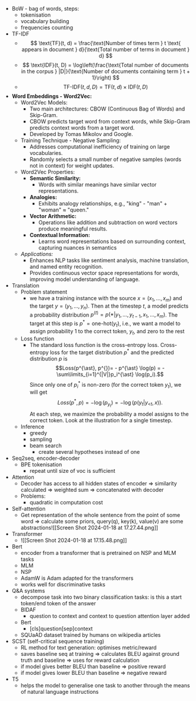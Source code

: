 
- BoW - bag of words, steps:
	- tokenisation
	- vocabulary building
	- frequencies counting
- TF-IDF
	- $$ \text{TF}(t, d) = \frac{\text{Number of times term } t \text{ appears in document } d}{\text{Total number of terms in document } d} $$
	- $$ \text{IDF}(t, D) = \log\left(\frac{\text{Total number of documents in the corpus } |D|}{\text{Number of documents containing term } t + 1}\right) $$
	- $$ \text{TF-IDF}(t, d, D) = \text{TF}(t, d) \times \text{IDF}(t, D) $$
- **Word Embeddings - Word2Vec:**
	- Word2Vec Models:
		- Two main architectures: CBOW (Continuous Bag of Words) and Skip-Gram.
		- CBOW predicts target word from context words, while Skip-Gram predicts context words from a target word.
		- Developed by Tomas Mikolov and Google.
	- Training Technique - Negative Sampling:
		- Addresses computational inefficiency of training on large vocabularies.
		- Randomly selects a small number of negative samples (words not in context) for weight updates.
	- Word2Vec Properties:
		- **Semantic Similarity:**
		    - Words with similar meanings have similar vector representations.
		- **Analogies:**
		    - Exhibits analogy relationships, e.g., "king" - "man" + "woman" ≈ "queen."
		- **Vector Arithmetic:**
		    - Operations like addition and subtraction on word vectors produce meaningful results.
		- **Contextual Information:**
		    - Learns word representations based on surrounding context, capturing nuances in semantics
	- _Applications:_
		- Enhances NLP tasks like sentiment analysis, machine translation, and named entity recognition.
		- Provides continuous vector space representations for words, improving model understanding of language.
- Translation 
	- Problem statement
		- we have a training instance with the source $x=(x_1, \dots, x_m)$ and the target $y=(y_1, \dots, y_n)$. Then at the timestep $t$, a model predicts a probability distribution $p^{(t)} = p(\ast|y_1, \dots, y_{t-1}, x_1, \dots, x_m)$. The target at this step is $p^{\ast}=\mbox{one-hot}(y_t)$, i.e., we want a model to assign probability 1 to the correct token, $y_t$, and zero to the rest
	- Loss function
		- The standard loss function is the cross-entropy loss. Cross-entropy loss for the target distribution $p^{\ast}$ and the predicted distribution $p^{}$ is $$Loss(p^{\ast}, p^{})= - p^{\ast} \log(p) = -\sum\limits_{i=1}^{|V|}p_i^{\ast} \log(p_i).$$ Since only one of $p_i^{\ast}$ is non-zero (for the correct token $y_t$), we will get $$Loss(p^{\ast}, p) = -\log(p_{y_t})=-\log(p(y_t| y_{\mbox{<}t}, x)).$$ At each step, we maximize the probability a model assigns to the correct token. Look at the illustration for a single timestep.
	- Inference
		- greedy
		- sampling
		- beam search
			- create several hypotheses instead of one
- Seq2seq, encoder-decoder
	- BPE tokenisation
		- repeat until size of voc is sufficient
- Attention
	- Decoder has access to all hidden states of encoder => similarity calculated => weighted sum => concatenated with decoder
	- Problems:
		- quadratic in computation cost
- Self-attention
	- Get representation of the whole sentence from the point of some word => calculate some priors, query(q), key(k), value(v) are some abstractions![[Screen Shot 2024-01-18 at 17.27.44.png]]
- Transformer
	- ![[Screen Shot 2024-01-18 at 17.15.48.png]]
- Bert
	- encoder from a transformer that is pretrained on NSP and MLM tasks
	- MLM
	- NSP
	- AdamW is Adam adapted for the transformers
	- works well for discriminative tasks
- Q&A systems
	- decompose task into two binary classification tasks: is this a start token/end token of the answer
	- BIDAF
		- question to context and context to question attention layer added
	- Bert
		- [cls]question[sep]context
	- SQUaAD dataset trained by humans on wikipedia articles
- SCST (self-critical sequence training)
	- RL method for text generation: optimises metric/reward
	- saves baseline seq at training => calculates BLEU against ground truth and baseline => uses for reward calculation
	- if model gives better BLEU than baseline => positive reward
	- if model gives lower BLEU than baseline => negative reward
- T5
	- helps the model to generalise one task to another through the means of natural language instructions
